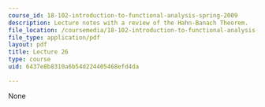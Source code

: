 ```yaml
---
course_id: 18-102-introduction-to-functional-analysis-spring-2009
description: Lecture notes with a review of the Hahn-Banach Theorem.
file_location: /coursemedia/18-102-introduction-to-functional-analysis-spring-2009/6437e8b8310a6b54d224405468efd4da_MIT18_102s09_lec26.pdf
file_type: application/pdf
layout: pdf
title: Lecture 26
type: course
uid: 6437e8b8310a6b54d224405468efd4da

---
```

None